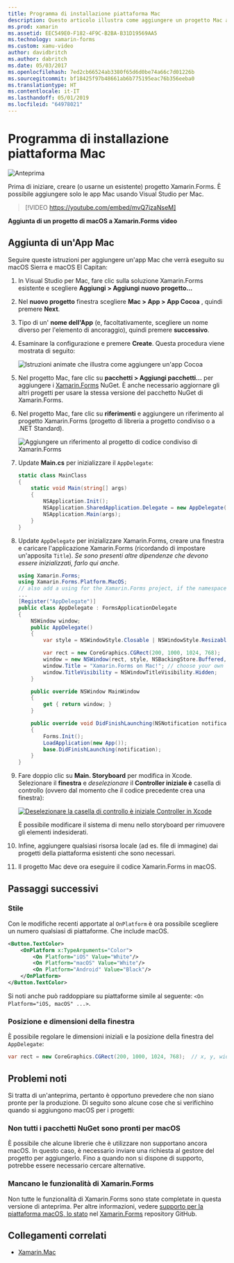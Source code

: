 ```yaml
---
title: Programma di installazione piattaforma Mac
description: Questo articolo illustra come aggiungere un progetto Mac a un progetto Xamarin.Forms, che produrrà un'app in grado di eseguire in macOS Sierra e macOS El Capitan.
ms.prod: xamarin
ms.assetid: EEC549E0-F182-4F9C-B2BA-B31D19569AA5
ms.technology: xamarin-forms
ms.custom: xamu-video
author: davidbritch
ms.author: dabritch
ms.date: 05/03/2017
ms.openlocfilehash: 7ed2cb66524ab3380f65d6d0be74a66c7d01226b
ms.sourcegitcommit: bf18425f97b48661ab6b775195eac76b356eeba0
ms.translationtype: HT
ms.contentlocale: it-IT
ms.lasthandoff: 05/01/2019
ms.locfileid: "64978021"
---
```

# <a name="mac-platform-setup"></a>Programma di installazione piattaforma Mac

![Anteprima](~/media/shared/preview.png)

Prima di iniziare, creare (o usarne un esistente) progetto Xamarin.Forms. È possibile aggiungere solo le app Mac usando Visual Studio per Mac.

> [!VIDEO https://youtube.com/embed/mvQ7jzaNseM]

**Aggiunta di un progetto di macOS a Xamarin.Forms video**

## <a name="adding-a-mac-app"></a>Aggiunta di un'App Mac

Seguire queste istruzioni per aggiungere un'app Mac che verrà eseguito su macOS Sierra e macOS El Capitan:

1. In Visual Studio per Mac, fare clic sulla soluzione Xamarin.Forms esistente e scegliere **Aggiungi > Aggiungi nuovo progetto...**

2. Nel **nuovo progetto** finestra scegliere **Mac > App > App Cocoa** , quindi premere **Next**.

3. Tipo di un' **nome dell'App** (e, facoltativamente, scegliere un nome diverso per l'elemento di ancoraggio), quindi premere **successivo**.

4. Esaminare la configurazione e premere **Create**. Questa procedura viene mostrata di seguito:

    ![Istruzioni animate che illustra come aggiungere un'app Cocoa](mac-images/add-macos-proj.gif)

5. Nel progetto Mac, fare clic su **pacchetti > Aggiungi pacchetti...**  per aggiungere i [Xamarin.Forms](https://www.nuget.org/packages/Xamarin.Forms/) NuGet. È anche necessario aggiornare gli altri progetti per usare la stessa versione del pacchetto NuGet di Xamarin.Forms.

6. Nel progetto Mac, fare clic su **riferimenti** e aggiungere un riferimento al progetto Xamarin.Forms (progetto di libreria a progetto condiviso o a .NET Standard).

    ![Aggiungere un riferimento al progetto di codice condiviso di Xamarin.Forms](mac-images/references-sml.png)

7. Update **Main.cs** per inizializzare il `AppDelegate`:

    ```csharp
    static class MainClass
    {
        static void Main(string[] args)
        {
            NSApplication.Init();
            NSApplication.SharedApplication.Delegate = new AppDelegate(); // add this line
            NSApplication.Main(args);
        }
    }
    ```

8. Update `AppDelegate` per inizializzare Xamarin.Forms, creare una finestra e caricare l'applicazione Xamarin.Forms (ricordando di impostare un'apposita `Title`). _Se sono presenti altre dipendenze che devono essere inizializzati, farlo qui anche._

    ```csharp
    using Xamarin.Forms;
    using Xamarin.Forms.Platform.MacOS;
    // also add a using for the Xamarin.Forms project, if the namespace is different to this file
    ...
    [Register("AppDelegate")]
    public class AppDelegate : FormsApplicationDelegate
    {
        NSWindow window;
        public AppDelegate()
        {
            var style = NSWindowStyle.Closable | NSWindowStyle.Resizable | NSWindowStyle.Titled;

            var rect = new CoreGraphics.CGRect(200, 1000, 1024, 768);
            window = new NSWindow(rect, style, NSBackingStore.Buffered, false);
            window.Title = "Xamarin.Forms on Mac!"; // choose your own Title here
            window.TitleVisibility = NSWindowTitleVisibility.Hidden;
        }

        public override NSWindow MainWindow
        {
            get { return window; }
        }

        public override void DidFinishLaunching(NSNotification notification)
        {
            Forms.Init();
            LoadApplication(new App());
            base.DidFinishLaunching(notification);
        }
    }
    ```

9. Fare doppio clic su **Main. Storyboard** per modifica in Xcode. Selezionare il **finestra** e _deselezionare_ il **Controller iniziale è** casella di controllo (ovvero dal momento che il codice precedente crea una finestra):

    [![Deselezionare la casella di controllo è iniziale Controller in Xcode](mac-images/xcode-init-controller-sml.png)](mac-images/xcode-init-controller.png#lightbox)

    È possibile modificare il sistema di menu nello storyboard per rimuovere gli elementi indesiderati.

10. Infine, aggiungere qualsiasi risorsa locale (ad es. file di immagine) dai progetti della piattaforma esistenti che sono necessari.

11. Il progetto Mac deve ora eseguire il codice Xamarin.Forms in macOS.

## <a name="next-steps"></a>Passaggi successivi

### <a name="styling"></a>Stile

Con le modifiche recenti apportate al `OnPlatform` è ora possibile scegliere un numero qualsiasi di piattaforme. Che include macOS.

```xml
<Button.TextColor>
    <OnPlatform x:TypeArguments="Color">
        <On Platform="iOS" Value="White"/>
        <On Platform="macOS" Value="White"/>
        <On Platform="Android" Value="Black"/>
    </OnPlatform>
</Button.TextColor>
```

Si noti anche può raddoppiare su piattaforme simile al seguente: `<On Platform="iOS, macOS" ...>`.

### <a name="window-size-and-position"></a>Posizione e dimensioni della finestra

È possibile regolare le dimensioni iniziali e la posizione della finestra del `AppDelegate`:

```csharp
var rect = new CoreGraphics.CGRect(200, 1000, 1024, 768);  // x, y, width, height
```

## <a name="known-issues"></a>Problemi noti

Si tratta di un'anteprima, pertanto è opportuno prevedere che non siano pronte per la produzione. Di seguito sono alcune cose che si verifichino quando si aggiungono macOS per i progetti:

### <a name="not-all-nugets-are-ready-for-macos"></a>Non tutti i pacchetti NuGet sono pronti per macOS

È possibile che alcune librerie che è utilizzare non supportano ancora macOS. In questo caso, è necessario inviare una richiesta al gestore del progetto per aggiungerlo. Fino a quando non si dispone di supporto, potrebbe essere necessario cercare alternative.

### <a name="missing-xamarinforms-features"></a>Mancano le funzionalità di Xamarin.Forms

Non tutte le funzionalità di Xamarin.Forms sono state completate in questa versione di anteprima. Per altre informazioni, vedere [supporto per la piattaforma macOS, lo stato](https://github.com/xamarin/Xamarin.Forms/wiki/Platform-Support-macOS-Status) nel [Xamarin.Forms](https://github.com/xamarin/Xamarin.Forms) repository GitHub.

## <a name="related-links"></a>Collegamenti correlati

- [Xamarin.Mac](~/mac/index.yml)
